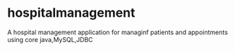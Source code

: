 # hospitalmanagement
A hospital management application for managinf patients and appointments<br>
using core java,MySQL,JDBC
